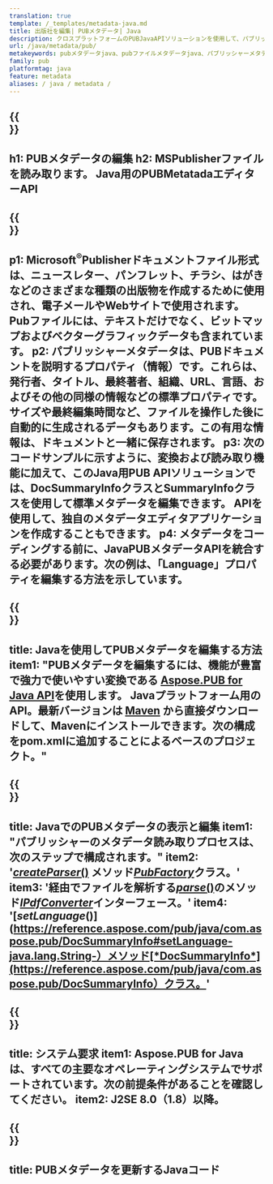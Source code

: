 ```yaml
---
translation: true
template: /_templates/metadata-java.md
title: 出版社を編集| PUBメタデータ| Java
description: クロスプラットフォームのPUBJavaAPIソリューションを使用して、パブリッシャーファイルのメタデータを読み取ります。オンプレミスのJavaAPIを使用すると、SummaryInfoプロパティとDocSummaryInfoプロパティにアクセスできます。
url: /java/metadata/pub/
metakeywords: pubメタデータjava、pubファイルメタデータjava、パブリッシャーメタデータエディターjava、pubファイルメタデータjavaの読み取り、pubメタデータjavaの読み取りを編集します。
family: pub
platformtag: java
feature: metadata
aliases: / java / metadata /
---
```


{{<section banner>}}
---
h1: PUBメタデータの編集
h2: MSPublisherファイルを読み取ります。 Java用のPUBMetatadaエディターAPI
---

{{<section overview>}}
---
p1: Microsoft<sup>®</sup>Publisherドキュメントファイル形式は、ニュースレター、パンフレット、チラシ、はがきなどのさまざまな種類の出版物を作成するために使用され、電子メールやWebサイトで使用されます。 Pubファイルには、テキストだけでなく、ビットマップおよびベクターグラフィックデータも含まれています。
p2: パブリッシャーメタデータは、PUBドキュメントを説明するプロパティ（情報）です。これらは、発行者、タイトル、最終著者、組織、URL、言語、およびその他の同様の情報などの標準プロパティです。サイズや最終編集時間など、ファイルを操作した後に自動的に生成されるデータもあります。この有用な情報は、ドキュメントと一緒に保存されます。
p3: 次のコードサンプルに示すように、変換および読み取り機能に加えて、このJava用PUB APIソリューションでは、DocSummaryInfoクラスとSummaryInfoクラスを使用して標準メタデータを編集できます。 APIを使用して、独自のメタデータエディタアプリケーションを作成することもできます。
p4: メタデータをコーディングする前に、JavaPUBメタデータAPIを統合する必要があります。次の例は、「Language」プロパティを編集する方法を示しています。
---

{{<section widget>}}
---
title: Javaを使用してPUBメタデータを編集する方法
item1: "PUBメタデータを編集するには、機能が豊富で強力で使いやすい変換である [Aspose.PUB for Java API](https://products.aspose.com/pub/java/)を使用します。 Javaプラットフォーム用のAPI。最新バージョンは [Maven](https://repository.aspose.com/pub/) から直接ダウンロードして、Mavenにインストールできます。次の構成をpom.xmlに追加することによるベースのプロジェクト。"
---

{{<section feature1>}}
---
title: JavaでのPUBメタデータの表示と編集
item1: "パブリッシャーのメタデータ読み取りプロセスは、次のステップで構成されます。"
item2: '[*createParser*()](https://reference.aspose.com/pub/java/com.aspose.pub/PubFactory#createParser-java.lang.String-) メソッド[*PubFactory*](https://reference.aspose.com/pub/java/com.aspose.pub/PubFactory)クラス。'
item3: '経由でファイルを解析する[*parse*()](https://reference.aspose.com/pub/java/com.aspose.pub/IPubParser#parse--)のメソッド[*IPdfConverter*](https://reference.aspose.com/pub/java/com.aspose.pub/IPubParser)インターフェース。'
item4: '[*setLanguage*()](https://reference.aspose.com/pub/java/com.aspose.pub/DocSummaryInfo#setLanguage-java.lang.String-）メソッド[*DocSummaryInfo*](https://reference.aspose.com/pub/java/com.aspose.pub/DocSummaryInfo）クラス。'
---

{{<section feature2>}}
---
title: システム要求
item1: Aspose.PUB for Javaは、すべての主要なオペレーティングシステムでサポートされています。次の前提条件があることを確認してください。
item2: J2SE 8.0（1.8）以降。
---

{{<section codeexample>}}
---
title: PUBメタデータを更新するJavaコード
---